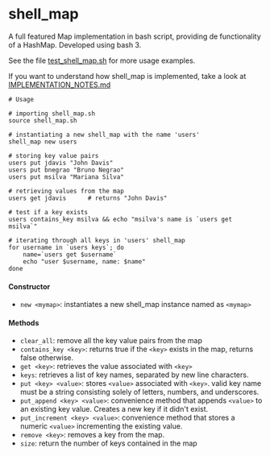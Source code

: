 # shell_map
A full featured Map implementation in bash script, providing de functionality of a HashMap. Developed using bash 3.  


See the file [test_shell_map.sh](https://github.com/bnegrao/shell_map/blob/master/test_shell_map.sh) for more usage examples.  


If you want to understand how shell_map is implemented, take a look at [IMPLEMENTATION_NOTES.md](https://github.com/bnegrao/shell_map/blob/master/IMPLEMENTATION_NOTES.md)

```
# Usage

# importing shell_map.sh
source shell_map.sh

# instantiating a new shell_map with the name 'users'
shell_map new users

# storing key value pairs
users put jdavis "John Davis"
users put bnegrao "Bruno Negrao" 
users put msilva "Mariana Silva"

# retrieving values from the map 
users get jdavis      # returns "John Davis"

# test if a key exists
users contains_key msilva && echo "msilva's name is `users get msilva`" 

# iterating through all keys in 'users' shell_map 
for username in `users keys`; do
	name=`users get $username`
	echo "user $username, name: $name"
done
```
#### Constructor
- `new <mymap>`: instantiates a new shell_map instance named as `<mymap>`
	
#### Methods
- `clear_all`: remove all the key value pairs from the map
- `contains_key <key>`: returns true if the `<key>` exists in the map, returns false otherwise. 
- `get <key>`: retrieves the value associated with `<key>`
- `keys`: retrieves a list of key names, separated by new line characters.
- `put <key> <value>`: stores `<value>` associated with `<key>`. valid key name must be a string consisting solely of letters, numbers, and underscores.
- `put_append <key> <value>`: convenience method that appends `<value>` to an existing key value. Creates a new key if it didn't exist.
- `put_increment <key> <value>`: convenience method that stores a numeric `<value>` incrementing the existing value.
- `remove <key>`: removes a key from the map. 
- `size`: return the number of keys contained in the map
